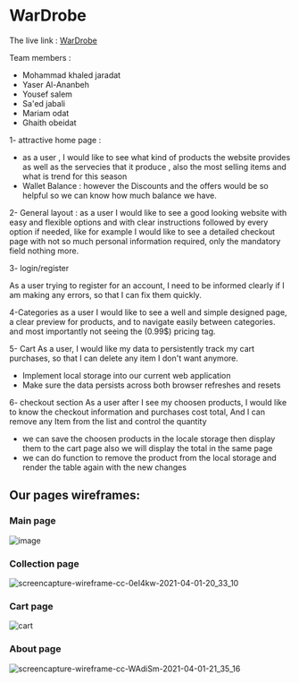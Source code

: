 # WarDrobe
The live link : [WarDrobe](https://phoenixsquad.github.io/wardrobe/)

Team members :

- Mohammad khaled jaradat
- Yaser Al-Ananbeh
- Yousef salem 
- Sa'ed jabali
- Mariam odat
- Ghaith obeidat


1- attractive home page  : 
  - as a user , I would like to see what kind of products the website provides as well as the servecies that it produce , also the most selling items and what is trend    for this season
  - Wallet Balance :  however the Discounts and the offers would be so helpful so we can know how much balance we have.

2- General layout :
as a user I would like to see a good looking website with easy and flexible options and with clear instructions followed by every option if needed, 
like for example I would like to see a detailed checkout page with not so much personal information required, only the mandatory field nothing more.

3- login/register

As a user trying to register for an account, I need to be informed clearly if I am making any errors, so that I can fix them quickly.


4-Categories
as a user I would like to see a well and simple designed page, a clear preview for products, and to navigate easily between categories.
and most importantly not seeing the (0.99$) pricing tag.

5- Cart 
As a user, I would like my data to persistently track my cart purchases, so that I can delete any item I don't want anymore.

- Implement local storage into our current web application
- Make sure the data persists across both browser refreshes and resets



6- checkout section
As a user after I see my choosen products, I would like to know the checkout information and purchases cost total, 
And I can remove any Item from the list and control the quantity 

- we can save the choosen products in the locale storage then display them to the cart page also we will display the total in the same page 
- we can do function to remove the product from the local storage and render the table again with the new changes 


## Our pages wireframes:
### Main page
![image](https://user-images.githubusercontent.com/57394982/113337864-03b7f480-9331-11eb-8f80-e7843ba09b1f.png)
### Collection page 
![screencapture-wireframe-cc-0eI4kw-2021-04-01-20_33_10](https://user-images.githubusercontent.com/57394982/113338998-8b523300-9332-11eb-8bd3-36691a62a1ba.png)

### Cart page
![cart ](https://user-images.githubusercontent.com/57394982/113338172-68734f00-9331-11eb-9473-d817645fe886.png)
### About page 
![screencapture-wireframe-cc-WAdiSm-2021-04-01-21_35_16](https://user-images.githubusercontent.com/57394982/113339080-a45ae400-9332-11eb-82b2-dfe77f5f6eb5.png)





